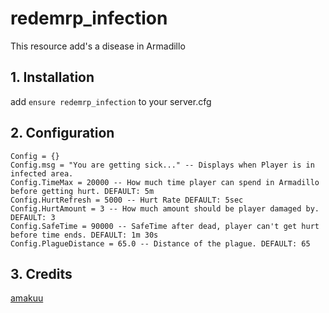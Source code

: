 # redemrp_infection
This resource add's a disease in Armadillo

## 1. Installation
add ```ensure redemrp_infection``` to your server.cfg

## 2. Configuration
```
Config = {}
Config.msg = "You are getting sick..." -- Displays when Player is in infected area.
Config.TimeMax = 20000 -- How much time player can spend in Armadillo before getting hurt. DEFAULT: 5m
Config.HurtRefresh = 5000 -- Hurt Rate DEFAULT: 5sec
Config.HurtAmount = 3 -- How much amount should be player damaged by. DEFAULT: 3
Config.SafeTime = 90000 -- SafeTime after dead, player can't get hurt before time ends. DEFAULT: 1m 30s
Config.PlagueDistance = 65.0 -- Distance of the plague. DEFAULT: 65
```

## 3. Credits
[amakuu](https://github.com/amakuu/)
